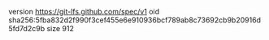 version https://git-lfs.github.com/spec/v1
oid sha256:5fba832d2f990f3cef455e6e910936bcf789ab8c73692cb9b20916d5fd7d2c9b
size 912
